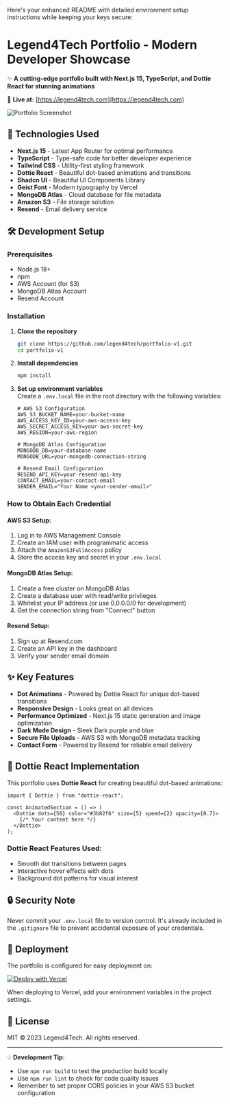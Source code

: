 Here's your enhanced README with detailed environment setup instructions while keeping your keys secure:

# Legend4Tech Portfolio - Modern Developer Showcase

✨ **A cutting-edge portfolio built with Next.js 15, TypeScript, and Dottie React for stunning animations**

🔗 **Live at:** [https://legend4tech.com](https://legend4tech.com)

![Portfolio Screenshot](https://legend4tech.com/og-image.png)

## 🚀 Technologies Used

- **Next.js 15** - Latest App Router for optimal performance
- **TypeScript** - Type-safe code for better developer experience
- **Tailwind CSS** - Utility-first styling framework
- **Dottie React** - Beautiful dot-based animations and transitions
- **Shadcn UI** - Beautiful UI Components Library
- **Geist Font** - Modern typography by Vercel
- **MongoDB Atlas** - Cloud database for file metadata
- **Amazon S3** - File storage solution
- **Resend** - Email delivery service

## 🛠️ Development Setup

### Prerequisites

- Node.js 18+
- npm
- AWS Account (for S3)
- MongoDB Atlas Account
- Resend Account

### Installation

1. **Clone the repository**

   ```bash
   git clone https://github.com/legend4tech/portfolio-v1.git
   cd portfolio-v1
   ```

2. **Install dependencies**

   ```bash
   npm install
   ```

3. **Set up environment variables**  
   Create a `.env.local` file in the root directory with the following variables:

   ```env
   # AWS S3 Configuration
   AWS_S3_BUCKET_NAME=your-bucket-name
   AWS_ACCESS_KEY_ID=your-aws-access-key
   AWS_SECRET_ACCESS_KEY=your-aws-secret-key
   AWS_REGION=your-aws-region

   # MongoDB Atlas Configuration
   MONGODB_DB=your-database-name
   MONGODB_URL=your-mongodb-connection-string

   # Resend Email Configuration
   RESEND_API_KEY=your-resend-api-key
   CONTACT_EMAIL=your-contact-email
   SENDER_EMAIL="Your Name <your-sender-email>"
   ```

### How to Obtain Each Credential

#### AWS S3 Setup:

1. Log in to AWS Management Console
2. Create an IAM user with programmatic access
3. Attach the `AmazonS3FullAccess` policy
4. Store the access key and secret in your `.env.local`

#### MongoDB Atlas Setup:

1. Create a free cluster on MongoDB Atlas
2. Create a database user with read/write privileges
3. Whitelist your IP address (or use 0.0.0.0/0 for development)
4. Get the connection string from "Connect" button

#### Resend Setup:

1. Sign up at Resend.com
2. Create an API key in the dashboard
3. Verify your sender email domain

## ✨ Key Features

- **Dot Animations** - Powered by Dottie React for unique dot-based transitions
- **Responsive Design** - Looks great on all devices
- **Performance Optimized** - Next.js 15 static generation and image optimization
- **Dark Mode Design** - Sleek Dark purple and blue
- **Secure File Uploads** - AWS S3 with MongoDB metadata tracking
- **Contact Form** - Powered by Resend for reliable email delivery

## 🎨 Dottie React Implementation

This portfolio uses **Dottie React** for creating beautiful dot-based animations:

```tsx
import { Dottie } from "dottie-react";

const AnimatedSection = () => (
  <Dottie dots={50} color="#3b82f6" size={5} speed={2} opacity={0.7}>
    {/* Your content here */}
  </Dottie>
);
```

### Dottie React Features Used:

- Smooth dot transitions between pages
- Interactive hover effects with dots
- Background dot patterns for visual interest

## 🔒 Security Note

Never commit your `.env.local` file to version control. It's already included in the `.gitignore` file to prevent accidental exposure of your credentials.

## 🚀 Deployment

The portfolio is configured for easy deployment on:

[![Deploy with Vercel](https://vercel.com/button)](https://vercel.com/new/clone?repository-url=https%3A%2F%2Fgithub.com%2Flegend4tech%2Fportfolio-v1)

When deploying to Vercel, add your environment variables in the project settings.

## 📜 License

MIT © 2023 Legend4Tech. All rights reserved.

---

💡 **Development Tip**:

- Use `npm run build` to test the production build locally
- Use `npm run lint` to check for code quality issues
- Remember to set proper CORS policies in your AWS S3 bucket configuration
